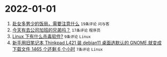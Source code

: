 # 2022-01-01

1. [赴女多男少的饭局，需要注意什么](https://www.v2ex.com/t/825624) `19条评论` `问与答`
1. [今天有去公司加班的兄弟吗？](https://www.v2ex.com/t/825620) `17条评论` `程序员`
1. [Linux 下有什么杀毒软件?](https://www.v2ex.com/t/825630) `9条评论` `Linux`
1. [新手用旧笔记本 Thinkpad L421 装 debian11 桌面选默认的 GNOME,就变成下载文件 1465 个还剩 6 个小时](https://www.v2ex.com/t/825625) `7条评论` `Linux`
